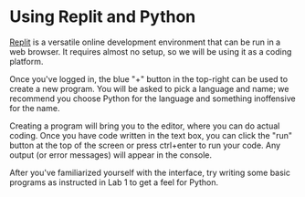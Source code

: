 # Using Replit and Python

[Replit](replit.com) is a versatile online development environment that can be run in a web browser. It requires almost no setup, so we will be using it as a coding platform.

Once you've logged in, the blue "+" button in the top-right can be used to create a new program. You will be asked to pick a language and name; we recommend you choose Python for the language and something inoffensive for the name.

Creating a program will bring you to the editor, where you can do actual coding. Once you have code written in the text box, you can click the "run" button at the top of the screen or press ctrl+enter to run your code. Any output (or error messages) will appear in the console.

After you've familiarized yourself with the interface, try writing some basic programs as instructed in Lab 1 to get a feel for Python.
